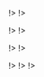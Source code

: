 <!agenda|title=ESUG 2024
<!day|start=2024 July 8th

<!segment|start=09:15
<!talk|subject=Welcome&author=S. Ducasse&length=45&room=Amphi!>
<!talk|subject=Mutalk, Who watches the tests?&author=G. Polito&length=30&room=Amphi!>
<!talk|subject=Virtual Reality in Pharo using WODEN Engine: Challenges and Demo&author=R. Salgado&length=30&room=Amphi!>
<!talk|subject=How to get more people onboard with Pharo ? Applying LLM as support for the onboarding of new developers&author=P. Zaragoza, M. Pingaud&length=30&room=Amphi!>
<!talk|subject=Phausto : the sound within Pharo&author=D. Cipriani&length=30&room=Amphi!>

<!break|subject=Lunch&length=120&room=Amphi!>

<!talk|subject=Gemtalk roadmap&author=N. Green, J. Foster&length=30&room=Amphi!>
<!talk|subject=Moldable Debugging&author=A. Chis&length=30&room=Amphi!>
<!talk|subject=Debug Points&author=S. Costiou&length=30&room=Amphi!>

<!break|subject=Coffee Break&length=30&room=Amphi!>

<!talk|subject=Toplo&author=P. Tesone&length=30&room=Amphi!>
<!talk|subject=Building a GTK app with Spec&author=E. Lorenzano, C. Demarey&length=30&room=Amphi!>
<!talk|subject=Webside&author=G. Amaral&length=30&room=Amphi!>

<!break|subject=Award Competition&length=75&room=Amphi!>

!>
!>
<!day|start=2024 July 9th

<!segment|start=09:15
<!talk|subject=Pharo 12&author=S. Ducasse&length=45&room=Amphi!>

<!break|subject=Coffee Break&length=30&room=Amphi!>

<!talk|subject=Unicode String Implementations - An Overview&author=H. Johansen&length=30&room=Amphi!>
<!talk|subject=Building Full-Stack Unicode Applications with VAST&author=E. Maringolo&length=30&room=Amphi!>
<!talk|subject=Cormas and Companion modelling and serious games&author=O. Zaitsev, P. Bommel&length=30&room=Amphi!>

<!break|subject=Lunch&length=120&room=Amphi!>

<!talk|subject=Glamorous Toolkit&author=A. Chiș&length=30&room=Amphi!>
<!talk|subject=Manage your Pharo images from command line&author=C. Demarey&length=30&room=Amphi!>
<!talk|subject=Asynchronous Programming with Async and Await&author=J. Foster&length=30&room=Amphi!>

<!break|subject=Coffee Break&length=30&room=Amphi!>

<!talk|subject=Notebooks&author=M. Nocentini&length=30&room=Amphi!>
<!talk|subject=Pyramid: a User Interface Editor for Bloc&author=Y. Le Goff&length=30&room=Amphi!>
<!talk|subject=Runtime type collection and its usage in code transpiling&author=P. Krivanek&length=30&room=Amphi!>

<!break|subject=Show us your projects&length=60&room=Amphi!>

!>
!>
<!day|start=2024 July 10th

<!segment|start=09:15
<!talk|subject=Instantiations Company Update & VAST 2025 Preview&author=S. Berman&length=45&room=Amphi!>

<!break|subject=Break&length=30&room=Amphi!>

<!talk|subject=How easy is to write a JIT compiler?&author=G. Polito&length=30&room=Amphi!>
<!talk|subject=Bridging the Gap: Streamlining Pharo FFI Bindings&author=E. Lorenzano&length=30&room=Amphi!>
<!talk|subject=From Development to Distribution: Packaging Pharo Applications&author=E. Lorenzano, P. Tesone&length=30&room=Amphi!>

<!break|subject=Lunch&length=120&room=Amphi!>

<!talk|subject=Beagle Smalltalk&author=D. Buck&length=30&room=Amphi!>
<!talk|subject=gt4gemstone&author=A. Chiș&length=30&room=Amphi!>
<!talk|subject=The Pharo Debugger and Debugging Tools: Advances and Roadmap&author=S. Costiou&length=30&room=Amphi!>

<!break|subject=Coffee Break&length=30&room=Amphi!>

<!talk|subject=Communication patterns&author=S. Ducasse&length=30&room=Amphi!>
<!talk|subject=Code Paradise&author=E. Stel&length=30&room=Amphi!>
<!talk|subject=WebST: Web Components with PharoJS&author=N. Bouraqadi&length=30&room=Amphi!>
<!talk|subject=Detecting and preventing Pharo vulnerabilities&author=I. Sayar, S. Costiou&length=30&room=Amphi!>

<!break|subject=Social Event&length=300&room=Amphi!>

!>
!>
<!day|start=2024 July 11th

<!segment|start=09:30

<!talk|subject=Community building&author=P. Krief&length=30&room=Amphi!>

<!break|subject=Coffee Break&length=30&room=Amphi!>
<!talk|subject=Object-Centric Debugging&author=V. Boursier, S+. Costiou&length=30&room=Amphi!>
<!talk|subject=gt4python: Moldable Development for Python&author=S. Van Caekenberghe&length=30&room=Amphi!>

<!talk|subject=A tale about scale&author=N. Hartl&length=30&room=Amphi!>

<!break|subject=Lunch&length=120&room=Amphi!>

<!talk|subject=Getting more from your Pharo IDE&author=C. Ferlicot-Delbecque&length=30&room=Amphi!>
<!talk|subject=Behind the scenes: The Making of VAST&author=M. Martinez Peck&length=30&room=Amphi!>
<!talk|subject=Fluid Class Defintions In Pharo 12&author=M. Denker&length=30&room=Amphi!>

<!break|subject=Coffee Break&length=30&room=Amphi!>

<!talk|subject=gt4llm: A programmable environment for large language models&author=V. Heller&length=30&room=Amphi!>
<!talk|subject=Data Storytelling with Pharo & Mapping data commons extinction and blossoming&author=O. Luna&length=30&room=Amphi!>

<!break|subject=Show us your projects&length=60&room=Amphi!>

!>
!>
!>

